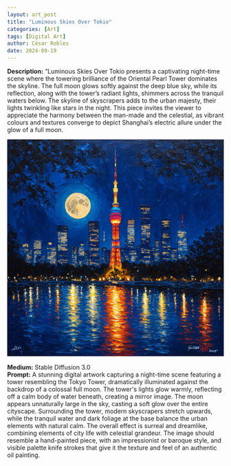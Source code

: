 ```yaml
---
layout: art_post
title: "Luminous Skies Over Tokio"
categories: [Art]
tags: [Digital Art]
author: César Robles
date: 2024-09-19
---
```

**Description:** “Luminous Skies Over Tokio presents a captivating night-time scene where the towering brilliance of the Oriental Pearl Tower dominates the skyline. The full moon glows softly against the deep blue sky, while its reflection, along with the tower’s radiant lights, shimmers across the tranquil waters below. The skyline of skyscrapers adds to the urban majesty, their lights twinkling like stars in the night. This piece invites the viewer to appreciate the harmony between the man-made and the celestial, as vibrant colours and textures converge to depict Shanghai’s electric allure under the glow of a full moon.

![Luminous Skies Over Tokio](/imag/digital_art/luminous_skies_over_tokio.jpg)

**Medium:** Stable Diffusion 3.0\
**Prompt:** A stunning digital artwork capturing a night-time scene featuring a tower resembling the Tokyo Tower, dramatically illuminated against the backdrop of a colossal full moon. The tower's lights glow warmly, reflecting off a calm body of water beneath, creating a mirror image. The moon appears unnaturally large in the sky, casting a soft glow over the entire cityscape. Surrounding the tower, modern skyscrapers stretch upwards, while the tranquil water and dark foliage at the base balance the urban elements with natural calm. The overall effect is surreal and dreamlike, combining elements of city life with celestial grandeur. The image should resemble a hand-painted piece, with an impressionist or baroque style, and visible palette knife strokes that give it the texture and feel of an authentic oil painting.